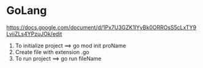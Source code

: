 # GoLang

<!-- GoLang Installation process can find in below doc -->
https://docs.google.com/document/d/1Px7U3GZK1lYyBk0ORROsS5cLxTY9LviiZLs4YPzuJOk/edit

<!-- GoLang project initialization -->
1. To initialize project ==> go mod init proName
2. Create file with extension .go
3. To run project ==> go run fileName
